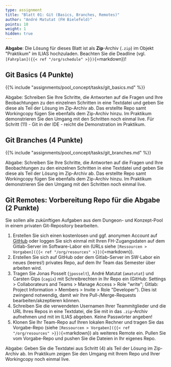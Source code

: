 ```yaml
---
type: assignment
title: "Blatt 01: Git (Basics, Branches, Remotes)"
author: "André Matutat (FH Bielefeld)"
points: 10
weight: 1
hidden: true
---
```



**Abgabe**: Die Lösung für dieses Blatt ist als **Zip**-Archiv (`.zip`) im Objekt "Praktikum"
im ILIAS hochzuladen. Beachten Sie die Deadline (vgl. `[Fahrplan]({{< ref "/org/schedule" >}})`{=markdown})!


## Git Basics (4 Punkte)

{{% include "assignments/pool_concept/tasks/git_basics.md" %}}

Abgabe: Schreiben Sie Ihre Schritte, die Antworten auf die Fragen und Ihre Beobachtungen zu den einzelnen
Schritten in eine Textdatei und geben Sie diese als Teil der Lösung im Zip-Archiv ab. Das erstellte Repo
samt Workingcopy fügen Sie ebenfalls dem Zip-Archiv hinzu. Im Praktikum demonstrieren Sie den Umgang mit
den Schritten noch einmal live. Für Schritt (11) - Git in der IDE - reicht die Demonstration im Praktikum.


## Git Branches (4 Punkte)

{{% include "assignments/pool_concept/tasks/git_branches.md" %}}

Abgabe: Schreiben Sie Ihre Schritte, die Antworten auf die Fragen und Ihre Beobachtungen zu den einzelnen
Schritten in eine Textdatei und geben Sie diese als Teil der Lösung im Zip-Archiv ab. Das erstellte Repo
samt Workingcopy fügen Sie ebenfalls dem Zip-Archiv hinzu. Im Praktikum demonstrieren Sie den Umgang mit
den Schritten noch einmal live.


## Git Remotes: Vorbereitung Repo für die Abgabe (2 Punkte)

Sie sollen alle zukünftigen Aufgaben aus dem Dungeon- und Konzept-Pool in einem
privaten Git-Repository bearbeiten.

1.  Erstellen Sie sich einen kostenlosen und ggf. anonymen Account auf [GitHub](https://github.com/)
    oder loggen Sie sich einmal mit Ihren FH-Zugangsdaten auf dem Gitlab-Server im Software-Labor
    ein (URLs siehe `[Ressourcen > Vorgaben]({{< ref "/org/resources" >}})`{=markdown}).
2.  Erstellen Sie sich auf GitHub oder dem Gitlab-Server im SW-Labor ein neues (leeres!) privates Repo,
    auf dem Ihr Team das Semester über arbeiten wird.
3.  Tragen Sie Jonas Posselt (`jposselt`), André Matutat (`amatutat`) und Carsten Gips (`cagix`)
    mit Schreibrechten in Ihr Repo ein (GitHub: Settings > Collaborateurs and Teams > Manage Access > Role "write";
    Gitlab: Project Information > Members > Invite > Role "Developer").
    Dies ist zwingend notwendig, damit wir Ihre Pull-/Merge-Requests bearbeiten/akzeptieren
    können.
4.  Schreiben Sie die verwendeten Usernamen Ihrer Teammitglieder und die URL Ihres Repos in eine
    Textdatei, die Sie mit in das `.zip`-Archiv aufnehmen und mit im ILIAS abgeben. Keine Passwörter
    angeben!
5.  Klonen Sie Ihr Team-Repo auf Ihren lokalen Rechner und tragen Sie das Vorgabe-Repo (siehe
    `[Ressourcen > Vorgaben]({{< ref "/org/resources" >}})`{=markdown}) als weiteres Remote ein. Pullen Sie
    vom Vorgabe-Repo und pushen Sie die Dateien in Ihr eigenes Repo.

Abgabe: Geben Sie die Textdatei aus Schritt (4) als Teil der Lösung im Zip-Archiv ab. Im Praktikum zeigen Sie
den Umgang mit Ihrem Repo und Ihrer Workingcopy noch einmal live.
